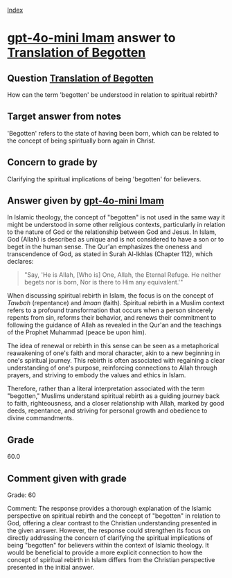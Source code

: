 
[Index](../../index.md)
# [gpt-4o-mini Imam](../../answering_models/gpt-4o-mini_Imam.md) answer to [Translation of Begotten](../../questions/Translation_of_Begotten.md)

## Question [Translation of Begotten](../../questions/Translation_of_Begotten.md)
How can the term 'begotten' be understood in relation to spiritual rebirth?

## Target answer from notes
'Begotten' refers to the state of having been born, which can be related to the concept of being spiritually born again in Christ.

## Concern to grade by
Clarifying the spiritual implications of being 'begotten' for believers.

## Answer given by [gpt-4o-mini Imam](../../answering_models/gpt-4o-mini_Imam.md)
In Islamic theology, the concept of "begotten" is not used in the same way it might be understood in some other religious contexts, particularly in relation to the nature of God or the relationship between God and Jesus. In Islam, God (Allah) is described as unique and is not considered to have a son or to beget in the human sense. The Qur'an emphasizes the oneness and transcendence of God, as stated in Surah Al-Ikhlas (Chapter 112), which declares:

> "Say, 'He is Allah, [Who is] One, Allah, the Eternal Refuge. He neither begets nor is born, Nor is there to Him any equivalent.'"

When discussing spiritual rebirth in Islam, the focus is on the concept of *Tawbah* (repentance) and *Imaan* (faith). Spiritual rebirth in a Muslim context refers to a profound transformation that occurs when a person sincerely repents from sin, reforms their behavior, and renews their commitment to following the guidance of Allah as revealed in the Qur'an and the teachings of the Prophet Muhammad (peace be upon him).

The idea of renewal or rebirth in this sense can be seen as a metaphorical reawakening of one's faith and moral character, akin to a new beginning in one's spiritual journey. This rebirth is often associated with regaining a clear understanding of one's purpose, reinforcing connections to Allah through prayers, and striving to embody the values and ethics in Islam.

Therefore, rather than a literal interpretation associated with the term "begotten," Muslims understand spiritual rebirth as a guiding journey back to faith, righteousness, and a closer relationship with Allah, marked by good deeds, repentance, and striving for personal growth and obedience to divine commandments.

## Grade
60.0

## Comment given with grade
Grade: 60

Comment: The response provides a thorough explanation of the Islamic perspective on spiritual rebirth and the concept of "begotten" in relation to God, offering a clear contrast to the Christian understanding presented in the given answer. However, the response could strengthen its focus on directly addressing the concern of clarifying the spiritual implications of being "begotten" for believers within the context of Islamic theology. It would be beneficial to provide a more explicit connection to how the concept of spiritual rebirth in Islam differs from the Christian perspective presented in the initial answer.
